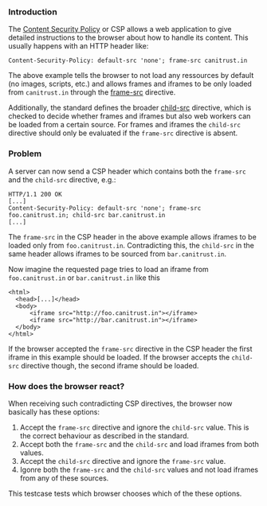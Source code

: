 ### Introduction
The [Content Security Policy](https://developer.mozilla.org/en-US/docs/Web/HTTP/CSP) or CSP allows a web application to give detailed instructions to the browser about how to handle its content. This usually happens with an HTTP header like:
``` 
Content-Security-Policy: default-src 'none'; frame-src canitrust.in
```
The above example tells the browser to not load any ressources by default (no images, scripts, etc.) and allows frames and iframes to be only loaded from ``canitrust.in`` through the [frame-src](https://developer.mozilla.org/en-US/docs/Web/HTTP/Headers/Content-Security-Policy/frame-src) directive.

Additionally, the standard defines the broader [child-src](https://developer.mozilla.org/en-US/docs/Web/HTTP/Headers/Content-Security-Policy/child-src) directive, which is checked to decide whether frames and iframes but also web workers can be loaded from a certain source. For frames and iframes the ``child-src`` directive should only be evaluated if the ``frame-src`` directive is absent.

### Problem
A server can now send a CSP header which contains both the ``frame-src`` and the ``child-src`` directive, e.g.:
```
HTTP/1.1 200 OK
[...]
Content-Security-Policy: default-src 'none'; frame-src foo.canitrust.in; child-src bar.canitrust.in
[...]
```
The ``frame-src`` in the CSP header in the above example allows iframes to be loaded only from ``foo.canitrust.in``. Contradicting this, the ``child-src`` in the same header allows iframes to be sourced from ``bar.canitrust.in``.

Now imagine the requested page tries to load an iframe from ``foo.canitrust.in`` or ``bar.canitrust.in`` like this
```
<html>
  <head>[...]</head>
  <body>
      <iframe src="http://foo.canitrust.in"></iframe>
      <iframe src="http://bar.canitrust.in"></iframe>
  </body>
</html>
```
If the browser accepted the ``frame-src`` directive in the CSP header the first iframe in this example should be loaded. If the browser accepts the ``child-src`` directive though, the second iframe should be loaded.

### How does the browser react?
When receiving such contradicting CSP directives, the browser now basically has these options:

1. Accept the ``frame-src`` directive and ignore the ``child-src`` value. This is the correct behaviour as described in the standard.
2. Accept both the ``frame-src`` and the ``child-src`` and load iframes from both values.
3. Accept the ``child-src`` directive and ignore the ``frame-src`` value.
4. Igonre both the ``frame-src`` and the ``child-src`` values and not load iframes from any of these sources.

This testcase tests which browser chooses which of the these options.